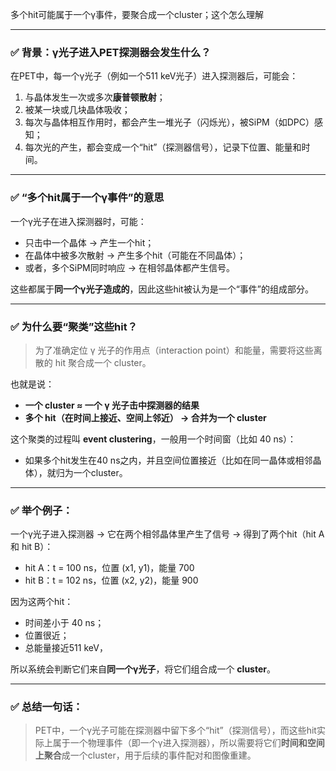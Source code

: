 多个hit可能属于一个γ事件，要聚合成一个cluster；这个怎么理解

---

### ✅ 背景：γ光子进入PET探测器会发生什么？

在PET中，每一个γ光子（例如一个511 keV光子）进入探测器后，可能会：

1. 与晶体发生一次或多次**康普顿散射**；
2. 被某一块或几块晶体吸收；
3. 每次与晶体相互作用时，都会产生一堆光子（闪烁光），被SiPM（如DPC）感知；
4. 每次光的产生，都会变成一个“hit”（探测器信号），记录下位置、能量和时间。

---

### ✅ “多个hit属于一个γ事件”的意思

一个γ光子在进入探测器时，可能：

- 只击中一个晶体 → 产生一个hit；
- 在晶体中被多次散射 → 产生多个hit（可能在不同晶体）；
- 或者，多个SiPM同时响应 → 在相邻晶体都产生信号。

这些都属于**同一个γ光子造成的**，因此这些hit被认为是一个“事件”的组成部分。

---

### ✅ 为什么要“聚类”这些hit？

> 为了准确定位 γ 光子的作用点（interaction point）和能量，需要将这些离散的 hit 聚合成一个 cluster。

也就是说：
- **一个 cluster ≈ 一个 γ 光子击中探测器的结果**
- **多个 hit（在时间上接近、空间上邻近） → 合并为一个 cluster**

这个聚类的过程叫 **event clustering**，一般用一个时间窗（比如 40 ns）：
- 如果多个hit发生在40 ns之内，并且空间位置接近（比如在同一晶体或相邻晶体），就归为一个cluster。

---

### ✅ 举个例子：

一个γ光子进入探测器 → 它在两个相邻晶体里产生了信号 → 得到了两个hit（hit A 和 hit B）：

- hit A：t = 100 ns，位置 (x1, y1)，能量 700
- hit B：t = 102 ns，位置 (x2, y2)，能量 900

因为这两个hit：
- 时间差小于 40 ns；
- 位置很近；
- 总能量接近511 keV，

所以系统会判断它们来自**同一个γ光子**，将它们组合成一个 **cluster**。

---

### ✅ 总结一句话：

> PET中，一个γ光子可能在探测器中留下多个“hit”（探测信号），而这些hit实际上属于一个物理事件（即一个γ进入探测器），所以需要将它们**时间和空间上聚合**成一个cluster，用于后续的事件配对和图像重建。
